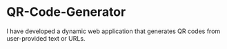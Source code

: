 # QR-Code-Generator
I have developed a dynamic web application that generates QR codes from user-provided text or URLs.
